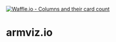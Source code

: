 [![Waffle.io - Columns and their card count](https://badge.waffle.io/armviz/armviz.io.png?columns=all)](https://waffle.io/armviz/armviz.io?utm_source=badge)
# armviz.io